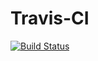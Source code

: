 # Travis-CI
[![Build Status](https://travis-ci.org/haitaomei/Travis-CI.svg?branch=master)](https://travis-ci.org/haitaomei/Travis-CI)
